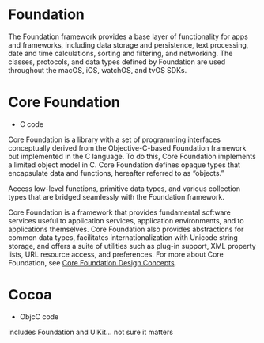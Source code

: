 # Foundation

The Foundation framework provides a base layer of functionality for apps and frameworks, including data storage and persistence, text processing, date and time calculations, sorting and filtering, and networking. The classes, protocols, and data types defined by Foundation are used throughout the macOS, iOS, watchOS, and tvOS SDKs.


# Core Foundation

* C code

Core Foundation is a library with a set of programming interfaces conceptually
derived from the Objective-C-based Foundation framework but implemented in the C
language. To do this, Core Foundation implements a limited object model in C.
Core Foundation defines opaque types that encapsulate data and functions,
hereafter referred to as “objects.”

Access low-level functions, primitive data types, and various collection types that are bridged seamlessly with the Foundation framework.

Core Foundation is a framework that provides fundamental software services useful to application services, application environments, and to applications themselves. Core Foundation also provides abstractions for common data types, facilitates internationalization with Unicode string storage, and offers a suite of utilities such as plug-in support, XML property lists, URL resource access, and preferences.
For more about Core Foundation, see [Core Foundation Design Concepts](https://developer.apple.com/library/content/documentation/CoreFoundation/Conceptual/CFDesignConcepts/CFDesignConcepts.html#//apple_ref/doc/uid/10000122i).

# Cocoa

* ObjcC code

includes Foundation and UIKit... not sure it matters

